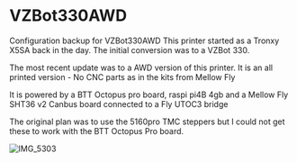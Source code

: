 # VZBot330AWD
Configuration backup for VZBot330AWD
This printer started as a Tronxy X5SA back in the day. The initial conversion was to a VZBot 330.

The most recent update was to a AWD version of this printer. It is an all printed version - No CNC parts as in the kits from Mellow Fly

It is powered by a BTT Octopus pro board, raspi pi4B 4gb and a Mellow Fly SHT36 v2 Canbus board connected to a Fly UTOC3 bridge

The original plan was to use the 5160pro TMC steppers but I could not get these to work with the BTT Octopus Pro board.

![IMG_5303](https://github.com/mvdveer/VZBot330AWD/assets/19568018/596192f3-5323-436a-9ce8-969eed8f6643)
